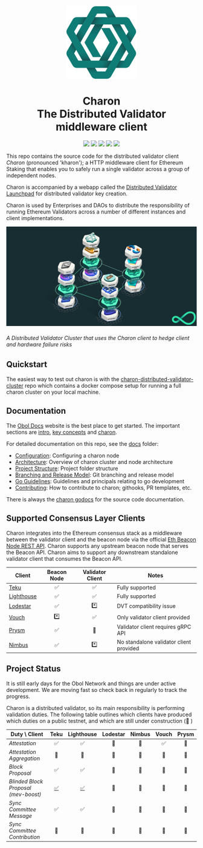 <div align="center"><img src="./docs/images/charonlogo.svg" /></div>
<h1 align="center">Charon<br/>The Distributed Validator middleware client</h1>

<p align="center"><a href="https://github.com/obolnetwork/charon/releases/"><img src="https://img.shields.io/github/tag/obolnetwork/charon.svg"></a>
<a href="https://github.com/ObolNetwork/charon/blob/main/LICENSE"><img src="https://img.shields.io/github/license/obolnetwork/charon.svg"></a>
<a href="https://godoc.org/github.com/obolnetwork/charon"><img src="https://godoc.org/github.com/obolnetwork/charon?status.svg"></a>
<a href="https://goreportcard.com/report/github.com/obolnetwork/charon"><img src="https://goreportcard.com/badge/github.com/obolnetwork/charon"></a>
<a href="https://github.com/ObolNetwork/charon/actions/workflows/golangci-lint.yml"><img src="https://github.com/obolnetwork/charon/workflows/golangci-lint/badge.svg"></a></p>

This repo contains the source code for the distributed validator client _Charon_ (pronounced 'kharon'); a HTTP middleware client for Ethereum Staking that enables you to safely run a single validator across a group of independent nodes.

Charon is accompanied by a webapp called the [Distributed Validator Launchpad](https://github.com/obolnetwork/dv-launchpad) for distributed validator key creation.

Charon is used by Enterprises and DAOs to distribute the responsibility of running Ethereum Validators across a number of different instances and client implementations.

![Example Obol Cluster](./docs/images/DVCluster.png)

###### A Distributed Validator Cluster that uses the Charon client to hedge client and hardware failure risks

## Quickstart

The easiest way to test out charon is with the [charon-distributed-validator-cluster](https://github.com/ObolNetwork/charon-distributed-validator-cluster) repo
which contains a docker compose setup for running a full charon cluster on your local machine.

## Documentation

The [Obol Docs](https://docs.obol.tech/) website is the best place to get started.
The important sections are [intro](https://docs.obol.tech/docs/intro),
[key concepts](https://docs.obol.tech/docs/int/key-concepts) and [charon](https://docs.obol.tech/docs/dv/introducing-charon).

For detailed documentation on this repo, see the [docs](docs) folder:

- [Configuration](docs/configuration.md): Configuring a charon node
- [Architecture](docs/architecture.md): Overview of charon cluster and node architecture
- [Project Structure](docs/structure.md): Project folder structure
- [Branching and Release Model](docs/branching.md): Git branching and release model
- [Go Guidelines](docs/goguidelines.md): Guidelines and principals relating to go development
- [Contributing](docs/contributing.md): How to contribute to charon; githooks, PR templates, etc.

There is always the [charon godocs](https://pkg.go.dev/github.com/obolnetwork/charon) for the source code documentation.

## Supported Consensus Layer Clients

Charon integrates into the Ethereum consensus stack as a middleware between the validator client
and the beacon node via the official [Eth Beacon Node REST API](https://ethereum.github.io/beacon-APIs/#/).
Charon supports any upstream beacon node that serves the Beacon API.
Charon aims to support any downstream standalone validator client that consumes the Beacon API.

| Client                                             | Beacon Node | Validator Client | Notes                                   |
| -------------------------------------------------- | :---------: | :--------------: |-----------------------------------------|
| [Teku](https://github.com/ConsenSys/teku)          |     ✅      |        ✅        | Fully supported                         |
| [Lighthouse](https://github.com/sigp/lighthouse)   |     ✅      |        ✅        | Fully supported                         |
| [Lodestar](https://github.com/ChainSafe/lodestar)  |     ✅      |       \*️⃣        | DVT compatibility issue                 |
| [Vouch](https://github.com/attestantio/vouch)      |     \*️⃣     |        ✅        | Only validator client provided          |
| [Prysm](https://github.com/prysmaticlabs/prysm)    |     ✅      |        🛑        | Validator client requires gRPC API      |
| [Nimbus](https://github.com/status-im/nimbus-eth2) |     ✅      |       \*️⃣        | No standalone validator client provided |

## Project Status

It is still early days for the Obol Network and things are under active development.
We are moving fast so check back in regularly to track the progress.

Charon is a distributed validator, so its main responsibility is performing validation duties.
The following table outlines which clients have produced which duties on a public testnet, and which are still under construction (🚧 )

| Duty \ Client                        |                      Teku                      |                    Lighthouse                    | Lodestar | Nimbus | Vouch | Prysm |
|--------------------------------------|:----------------------------------------------:|:------------------------------------------------:|:--------:|:------:|:-----:|:-----:|
| _Attestation_                        |                       ✅                        |                        ✅                         |    🚧    |   🚧   |  ✅   |  🚧   |
| _Attestation Aggregation_            |                       🚧                       |                        🚧                        |    🚧    |   🚧   |  🚧   |  🚧   |
| _Block Proposal_                     |                       ✅                        |                        ✅                         |    🚧    |   🚧   |  🚧   |  🚧   |
| _Blinded Block Proposal (mev-boost)_ | [✅](https://ropsten.beaconcha.in/block/555067) | [✅](https://ropsten.etherscan.io/block/12822070) |    🚧    |   🚧   |  🚧   |  🚧   |
| _Sync Committee Message_             |                       ✅                        |                        ✅                         |    🚧    |   🚧   |  🚧   |  🚧   |
| _Sync Committee Contribution_        |                       🚧                       |                        🚧                        |    🚧    |   🚧   |  🚧   |  🚧   |
